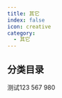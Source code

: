 ```yaml
---
title: 其它
index: false
icon: creative
category:
  - 其它
---
```


## 分类目录

测试123
567
980
<ArticlesMenu />
